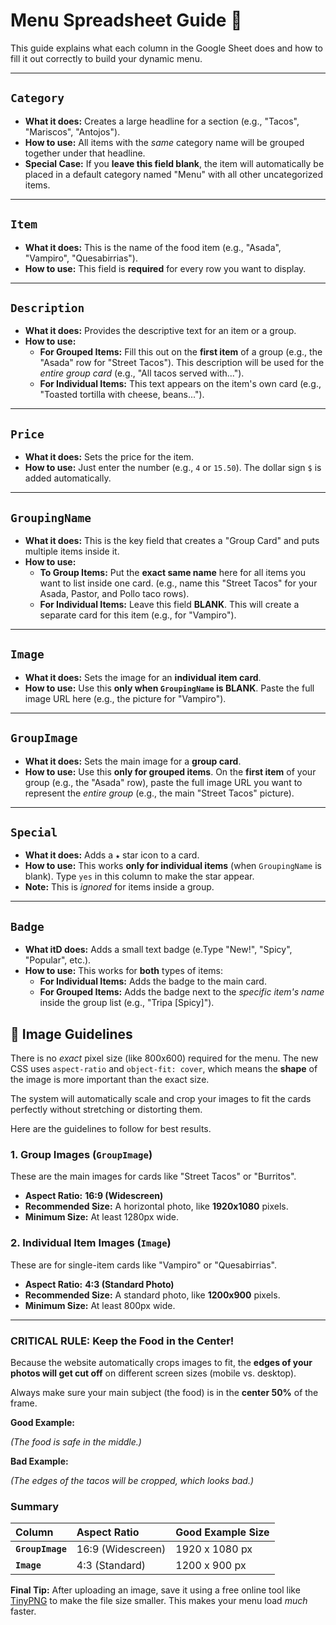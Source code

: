 # Menu Spreadsheet Guide 🌮

This guide explains what each column in the Google Sheet does and how to fill it out correctly to build your dynamic menu.

---

## `Category`
* **What it does:** Creates a large headline for a section (e.g., "Tacos", "Mariscos", "Antojos").
* **How to use:** All items with the *same* category name will be grouped together under that headline.
* **Special Case:** If you **leave this field blank**, the item will automatically be placed in a default category named "Menu" with all other uncategorized items.

---

## `Item`
* **What it does:** This is the name of the food item (e.g., "Asada", "Vampiro", "Quesabirrias").
* **How to use:** This field is **required** for every row you want to display.

---

## `Description`
* **What it does:** Provides the descriptive text for an item or a group.
* **How to use:**
    * **For Grouped Items:** Fill this out on the **first item** of a group (e.g., the "Asada" row for "Street Tacos"). This description will be used for the *entire group card* (e.g., "All tacos served with...").
    * **For Individual Items:** This text appears on the item's own card (e.g., "Toasted tortilla with cheese, beans...").

---

## `Price`
* **What it does:** Sets the price for the item.
* **How to use:** Just enter the number (e.g., `4` or `15.50`). The dollar sign `$` is added automatically.

---

## `GroupingName`
* **What it does:** This is the key field that creates a "Group Card" and puts multiple items inside it.
* **How to use:**
    * **To Group Items:** Put the **exact same name** here for all items you want to list inside one card. (e.g., name this "Street Tacos" for your Asada, Pastor, and Pollo taco rows).
    * **For Individual Items:** Leave this field **BLANK**. This will create a separate card for this item (e.g., for "Vampiro").

---

## `Image`
* **What it does:** Sets the image for an **individual item card**.
* **How to use:** Use this **only when `GroupingName` is BLANK**. Paste the full image URL here (e.g., the picture for "Vampiro").

---

## `GroupImage`
* **What it does:** Sets the main image for a **group card**.
* **How to use:** Use this **only for grouped items**. On the **first item** of your group (e.g., the "Asada" row), paste the full image URL you want to represent the *entire group* (e.g., the main "Street Tacos" picture).

---

## `Special`
* **What it does:** Adds a `★` star icon to a card.
* **How to use:** This works **only for individual items** (when `GroupingName` is blank). Type `yes` in this column to make the star appear.
* **Note:** This is *ignored* for items inside a group.

---

## `Badge`
* **What itD does:** Adds a small text badge (e.Type "New!", "Spicy", "Popular", etc.).
* **How to use:** This works for **both** types of items:
    * **For Individual Items:** Adds the badge to the main card.
    * **For Grouped Items:** Adds the badge next to the *specific item's name* inside the group list (e.g., "Tripa [Spicy]").

## 📸 Image Guidelines

There is no *exact* pixel size (like 800x600) required for the menu. The new CSS uses `aspect-ratio` and `object-fit: cover`, which means the **shape** of the image is more important than the exact size.

The system will automatically scale and crop your images to fit the cards perfectly without stretching or distorting them.

Here are the guidelines to follow for best results.

### 1. Group Images (`GroupImage`)

These are the main images for cards like "Street Tacos" or "Burritos".

* **Aspect Ratio:** **16:9 (Widescreen)**
* **Recommended Size:** A horizontal photo, like **1920x1080** pixels.
* **Minimum Size:** At least 1280px wide.

### 2. Individual Item Images (`Image`)

These are for single-item cards like "Vampiro" or "Quesabirrias".

* **Aspect Ratio:** **4:3 (Standard Photo)**
* **Recommended Size:** A standard photo, like **1200x900** pixels.
* **Minimum Size:** At least 800px wide.

---

### **CRITICAL RULE: Keep the Food in the Center!**

Because the website automatically crops images to fit, the **edges of your photos will get cut off** on different screen sizes (mobile vs. desktop).

Always make sure your main subject (the food) is in the **center 50%** of the frame.

**Good Example:**

*(The food is safe in the middle.)*

**Bad Example:**

*(The edges of the tacos will be cropped, which looks bad.)*

### Summary

| Column | Aspect Ratio | Good Example Size |
| :--- | :--- | :--- |
| **`GroupImage`** | 16:9 (Widescreen) | 1920 x 1080 px |
| **`Image`** | 4:3 (Standard) | 1200 x 900 px |

**Final Tip:** After uploading an image, save it using a free online tool like [TinyPNG](https://tinypng.com/) to make the file size smaller. This makes your menu load *much* faster.